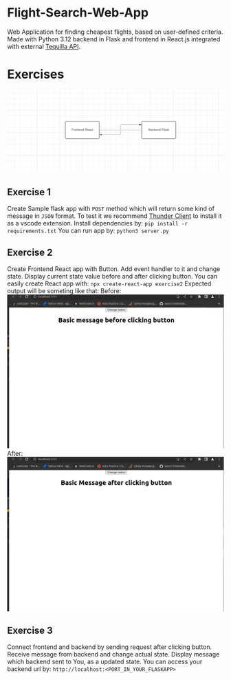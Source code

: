 #  Flight-Search-Web-App

Web Application for finding cheapest flights, based on user-defined criteria. Made with Python 3.12 backend in Flask and frontend in React.js integrated with external [Tequilla API](https://www.google.com/url?sa=t&rct=j&q=&esrc=s&source=web&cd=&ved=2ahUKEwj6kNT7jJSFAxXwcvEDHXhJArcQFnoECA8QAQ&url=https%3A%2F%2Ftequila.kiwi.com%2F&usg=AOvVaw0cgCMmCdXi_Q61rVhtC__G&opi=89978449).

  

#  Exercises

![chart](https://raw.githubusercontent.com/Hampter-wojkur/Flight-Search-Web-App/exercises/screenshots/chart.png)

## Exercise 1
Create Sample flask app with `POST` method which will return some kind of message in `JSON` format. 
To test it we recommend [Thunder Client](https://www.thunderclient.com/) to install it as a vscode extension. 
Install dependencies by: 
`pip install -r requirements.txt`
You can run app by: 
`python3 server.py`
## Exercise 2
Create Frontend React app with Button. Add event handler to it and change state. Display current state value before and after clicking button. You can easily create React app with: 
`npx create-react-app exercise2`
Expected output will be someting like that:
Before:
![before](https://raw.githubusercontent.com/Hampter-wojkur/Flight-Search-Web-App/exercises/screenshots/before.png)
After:
![after](https://raw.githubusercontent.com/Hampter-wojkur/Flight-Search-Web-App/exercises/screenshots/after.png)
## Exercise 3
Connect frontend and backend by sending request after clicking button. 
Receive message from backend and change actual state. 
Display message which backend sent to You, as a updated state. 
You can access your backend url by:
`http://localhost:<PORT_IN_YOUR_FLASKAPP>`

